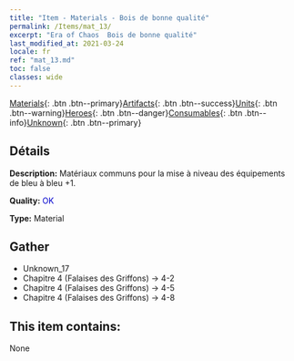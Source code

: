 ```yaml
---
title: "Item - Materials - Bois de bonne qualité"
permalink: /Items/mat_13/
excerpt: "Era of Chaos  Bois de bonne qualité"
last_modified_at: 2021-03-24
locale: fr
ref: "mat_13.md"
toc: false
classes: wide
---
```

 [Materials](/fr/Items/){: .btn .btn--primary}[Artifacts](/fr/Items/Artifacts/){: .btn .btn--success}[Units](/fr/Items/Units/){: .btn .btn--warning}[Heroes](/fr/Items/Heroes/){: .btn .btn--danger}[Consumables](/fr/Items/Consumables/){: .btn .btn--info}[Unknown](/fr/Items/Unknown/){: .btn .btn--primary}

## Détails
 **Description:** Matériaux communs pour la mise à niveau des équipements de bleu à bleu +1.

 **Quality:** <span style="color: #0000CD">OK</span>

 **Type:** Material

## Gather

*    Unknown_17 
*    Chapitre 4 (Falaises des Griffons) -> 4-2 
*    Chapitre 4 (Falaises des Griffons) -> 4-5 
*    Chapitre 4 (Falaises des Griffons) -> 4-8 

## This item contains:

  None

